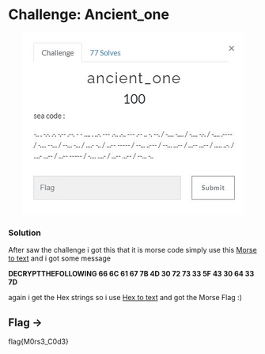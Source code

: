 
# Challenge: Ancient_one

<p align="center">
  <img alt = "ancient_one" src="https://github.com/VulnFreak/The-Cyber-Grabs-CTF/blob/master/Images/ancient_one.JPG">
</p>

### Solution

After saw the challenge i got this that it is morse code simply use this [Morse to text](https://www.boxentriq.com/code-breaking/morse-code) and i got some message

**DECRYPTTHEFOLLOWING 66 6C 61 67 7B 4D 30 72 73 33 5F 43 30 64 33 7D**

again i get the Hex strings so i use [Hex to text](http://www.unit-conversion.info/texttools/hexadecimal/) and got the Morse Flag :)

## Flag ->
flag{M0rs3_C0d3}

